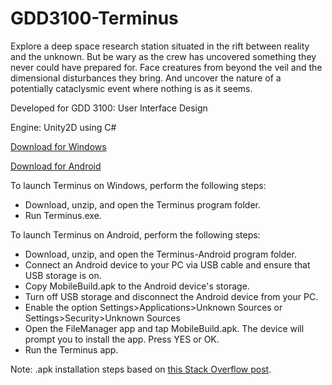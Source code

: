 # GDD3100-Terminus

Explore a deep space research station situated in the rift between reality and the unknown. But be wary as the crew has uncovered something they never could have prepared for. Face creatures from beyond the veil and the dimensional disturbances they bring. And uncover the nature of a potentially cataclysmic event where nothing is as it seems.

Developed for GDD 3100: User Interface Design

Engine: Unity2D using C#

[Download for Windows](https://samlayton.com/wp-content/uploads/2019/12/Terminus.zip)

[Download for Android](https://samlayton.com/wp-content/uploads/2020/01/Terminus-Android.zip)

To launch Terminus on Windows, perform the following steps:
 * Download, unzip, and open the Terminus program folder.
 * Run Terminus.exe.
 
To launch Terminus on Android, perform the following steps:
 * Download, unzip, and open the Terminus-Android program folder.
 * Connect an Android device to your PC via USB cable and ensure that USB storage is on.
 * Copy MobileBuild.apk to the Android device's storage.
 * Turn off USB storage and disconnect the Android device from your PC.
 * Enable the option Settings>Applications>Unknown Sources or Settings>Security>Unknown Sources
 * Open the FileManager app and tap MobileBuild.apk. The device will prompt you to install the app. Press YES or OK.
 * Run the Terminus app.
 
 Note: .apk installation steps based on [this Stack Overflow post](https://stackoverflow.com/questions/9718104/how-to-install-apk-from-pc).
